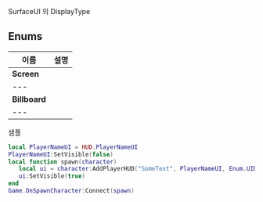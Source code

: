 SurfaceUI 의 DisplayType 
## **Enums**

 **이름** | **설명** |
 --- | --- |
| **Screen** |
| --- |
| **Billboard** |
| --- |
샘플 

```lua
local PlayerNameUI = HUD.PlayerNameUI
PlayerNameUI:SetVisible(false)
local function spawn(character)
   local ui = character:AddPlayerHUD("SomeText", PlayerNameUI, Enum.UIDisplayType.Screen) --캐릭터에 HUD를 추가하고 이름으로 등록해요.
   ui:SetVisible(true)
end
Game.OnSpawnCharacter:Connect(spawn)
```
